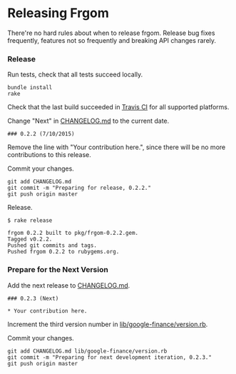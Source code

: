 # Releasing Frgom

There're no hard rules about when to release frgom. Release bug fixes frequently, features not so frequently and breaking API changes rarely.

### Release

Run tests, check that all tests succeed locally.

```
bundle install
rake
```

Check that the last build succeeded in [Travis CI](https://travis-ci.org/dblock/frgom) for all supported platforms.

Change "Next" in [CHANGELOG.md](CHANGELOG.md) to the current date.

```
### 0.2.2 (7/10/2015)
```

Remove the line with "Your contribution here.", since there will be no more contributions to this release.

Commit your changes.

```
git add CHANGELOG.md
git commit -m "Preparing for release, 0.2.2."
git push origin master
```

Release.

```
$ rake release

frgom 0.2.2 built to pkg/frgom-0.2.2.gem.
Tagged v0.2.2.
Pushed git commits and tags.
Pushed frgom 0.2.2 to rubygems.org.
```

### Prepare for the Next Version

Add the next release to [CHANGELOG.md](CHANGELOG.md).

```
### 0.2.3 (Next)

* Your contribution here.
```

Increment the third version number in [lib/google-finance/version.rb](lib/google-finance/version.rb).

Commit your changes.

```
git add CHANGELOG.md lib/google-finance/version.rb
git commit -m "Preparing for next development iteration, 0.2.3."
git push origin master
```

